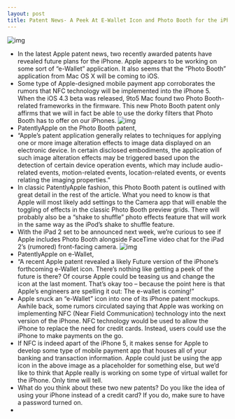 ```yaml
---
layout: post
title: Patent News- A Peek At E-Wallet Icon and Photo Booth for the iPhone
---
```

![img](http://media.idownloadblog.com/wp-content/uploads/2011/02/E-wallet-and-Photobooth-patent-e1298505994391.png)
* In the latest Apple patent news, two recently awarded patents have revealed future plans for the iPhone. Apple appears to be working on some sort of “e-Wallet” application. It also seems that the “Photo Booth” application from Mac OS X will be coming to iOS.
* Some type of Apple-designed mobile payment app corroborates the rumors that NFC technology will be implemented into the iPhone 5. When the iOS 4.3 beta was released, 9to5 Mac found two Photo Booth-related frameworks in the firmware. This new Photo Booth patent only affirms that we will in fact be able to use the dorky filters that Photo Booth has to offer on our iPhones.
![img](http://media.idownloadblog.com/wp-content/uploads/2011/02/Photo-Booth-patent-e1298511159905.jpeg)
* PatentlyApple on the Photo Booth patent,
* “Apple’s patent application generally relates to techniques for applying one or more image alteration effects to image data displayed on an electronic device. In certain disclosed embodiments, the application of such image alteration effects may be triggered based upon the detection of certain device operation events, which may include audio-related events, motion-related events, location-related events, or events relating the imaging properties.”
* In classic PatentlyApple fashion, this Photo Booth patent is outlined with great detail in the rest of the article. What you need to know is that Apple will most likely add settings to the Camera app that will enable the toggling of effects in the classic Photo Booth preview grids. There will probably also be a “shake to shuffle” photo effects feature that will work in the same way as the iPod’s shake to shuffle feature.
* With the iPad 2 set to be announced next week, we’re curious to see if Apple includes Photo Booth alongside FaceTime video chat for the iPad 2’s (rumored) front-facing camera.
![img](http://media.idownloadblog.com/wp-content/uploads/2011/02/e-Wallet-sneak-peak-patent-e1298511629292.jpeg)
* PatentlyApple on e-Wallet,
* “A recent Apple patent revealed a likely Future version of the iPhone’s forthcoming e-Wallet icon. There’s nothing like getting a peek of the future is there? Of course Apple could be teasing us and change the icon at the last moment. That’s okay too – because the point here is that Apple’s engineers are spelling it out: The e-wallet is coming!”
* Apple snuck an “e-Wallet” icon into one of its iPhone patent mockups. Awhile back, some rumors circulated saying that Apple was working on implementing NFC (Near Field Communication) technology into the next version of the iPhone. NFC technology would be used to allow the iPhone to replace the need for credit cards. Instead, users could use the iPhone to make payments on the go.
* If NFC is indeed apart of the iPhone 5, it makes sense for Apple to develop some type of mobile payment app that houses all of your banking and transaction information. Apple could just be using the app icon in the above image as a placeholder for something else, but we’d like to think that Apple really is working on some type of virtual wallet for the iPhone. Only time will tell.
* What do you think about these two new patents? Do you like the idea of using your iPhone instead of a credit card? If you do, make sure to have a password turned on.
*  

